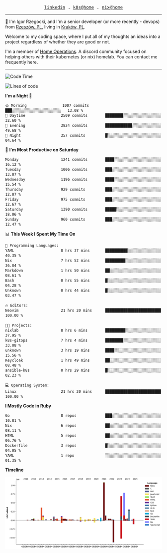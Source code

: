 <p align="center">
  <samp>
    <a href="https://www.linkedin.com/in/ajgon">linkedin</a> .
    <a href="https://github.com/deedee-ops/k8s-gitops">k8s@home</a> .
    <a href="https://github.com/deedee-ops/nixlab">nix@home</a>
  </samp>
</p>

----------------------------------------------------------------

:wave: I'm Igor Rzegocki, and I'm a senior developer (or more recently - devops) from [Rzeszów, PL](https://en.wikipedia.org/wiki/Rzesz%C3%B3w), living in [Kraków, PL](https://en.wikipedia.org/wiki/Krak%C3%B3w).

Welcome to my coding space, where I put all of my thoughts an ideas into a project regardless of whether they are good or not.

I'm a member of [Home Operations](https://discord.gg/home-operations). A discord community focused on helping others with their kubernetes (or nix) homelab. You can contact me frequently here.

----------------------------------------------------------------

<!--START_SECTION:waka-->
![Code Time](http://img.shields.io/badge/Code%20Time-736%20hrs%2029%20mins-blue)

![Lines of code](https://img.shields.io/badge/From%20Hello%20World%20I%27ve%20Written-4.8%20million%20lines%20of%20code-blue)

**I'm a Night 🦉** 

```text
🌞 Morning                1007 commits        ███░░░░░░░░░░░░░░░░░░░░░░   13.08 % 
🌆 Daytime                2509 commits        ████████░░░░░░░░░░░░░░░░░   32.60 % 
🌃 Evening                3824 commits        ████████████░░░░░░░░░░░░░   49.68 % 
🌙 Night                  357 commits         █░░░░░░░░░░░░░░░░░░░░░░░░   04.64 % 
```
📅 **I'm Most Productive on Saturday** 

```text
Monday                   1241 commits        ████░░░░░░░░░░░░░░░░░░░░░   16.12 % 
Tuesday                  1006 commits        ███░░░░░░░░░░░░░░░░░░░░░░   13.07 % 
Wednesday                1196 commits        ████░░░░░░░░░░░░░░░░░░░░░   15.54 % 
Thursday                 929 commits         ███░░░░░░░░░░░░░░░░░░░░░░   12.07 % 
Friday                   975 commits         ███░░░░░░░░░░░░░░░░░░░░░░   12.67 % 
Saturday                 1390 commits        █████░░░░░░░░░░░░░░░░░░░░   18.06 % 
Sunday                   960 commits         ███░░░░░░░░░░░░░░░░░░░░░░   12.47 % 
```


📊 **This Week I Spent My Time On** 

```text
💬 Programming Languages: 
YAML                     8 hrs 37 mins       ██████████░░░░░░░░░░░░░░░   40.35 % 
Nix                      7 hrs 52 mins       █████████░░░░░░░░░░░░░░░░   36.84 % 
Markdown                 1 hrs 50 mins       ██░░░░░░░░░░░░░░░░░░░░░░░   08.61 % 
Bash                     0 hrs 55 mins       █░░░░░░░░░░░░░░░░░░░░░░░░   04.28 % 
Unknown                  0 hrs 44 mins       █░░░░░░░░░░░░░░░░░░░░░░░░   03.47 % 

🔥 Editors: 
Neovim                   21 hrs 20 mins      █████████████████████████   100.00 % 

🐱‍💻 Projects: 
nixlab                   8 hrs 6 mins        █████████░░░░░░░░░░░░░░░░   37.95 % 
k8s-gitops               7 hrs 4 mins        ████████░░░░░░░░░░░░░░░░░   33.08 % 
unknown                  3 hrs 19 mins       ████░░░░░░░░░░░░░░░░░░░░░   15.56 % 
Keycloak                 1 hrs 49 mins       ██░░░░░░░░░░░░░░░░░░░░░░░   08.48 % 
ansible-k8s              0 hrs 29 mins       █░░░░░░░░░░░░░░░░░░░░░░░░   02.23 % 

💻 Operating System: 
Linux                    21 hrs 20 mins      █████████████████████████   100.00 % 
```

**I Mostly Code in Ruby** 

```text
Go                       8 repos             ███░░░░░░░░░░░░░░░░░░░░░░   10.81 % 
Nix                      6 repos             ██░░░░░░░░░░░░░░░░░░░░░░░   08.11 % 
HTML                     5 repos             ██░░░░░░░░░░░░░░░░░░░░░░░   06.76 % 
Dockerfile               3 repos             █░░░░░░░░░░░░░░░░░░░░░░░░   04.05 % 
YAML                     1 repo              ░░░░░░░░░░░░░░░░░░░░░░░░░   01.35 % 
```



**Timeline**

![Lines of Code chart](https://raw.githubusercontent.com/ajgon/ajgon/master/assets/bar_graph.png)


<!--END_SECTION:waka-->
